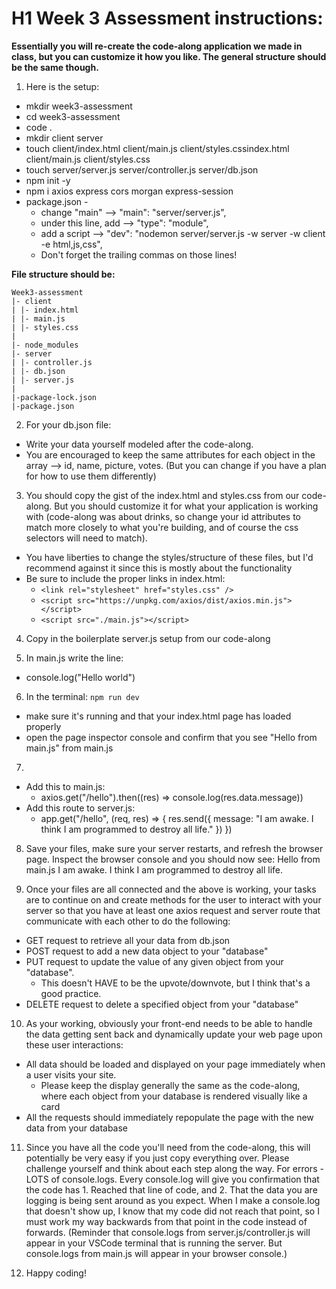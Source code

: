 # H1 Week 3 Assessment instructions:

**Essentially you will re-create the code-along application we made in class, but you can customize it how you like. The general structure should be the same though.**

1. Here is the setup:

- mkdir week3-assessment
- cd week3-assessment
- code .
- mkdir client server
- touch client/index.html client/main.js client/styles.cssindex.html client/main.js client/styles.css
- touch server/server.js server/controller.js server/db.json
- npm init -y
- npm i axios express cors morgan express-session
- package.json -
  - change "main" --> "main": "server/server.js",
  - under this line, add --> "type": "module",
  - add a script --> "dev": "nodemon server/server.js -w server -w client -e html,js,css",
  - Don't forget the trailing commas on those lines!

**File structure should be:**

```
Week3-assessment
|- client
| |- index.html
| |- main.js
| |- styles.css
|
|- node_modules
|- server
| |- controller.js
| |- db.json
| |- server.js
|
|-package-lock.json
|-package.json
```

2. For your db.json file:

- Write your data yourself modeled after the code-along.
- You are encouraged to keep the same attributes for each object in the array --> id, name, picture, votes. (But you can change if you have a plan for how to use them differently)

3. You should copy the gist of the index.html and styles.css from our code-along. But you should customize it for what your application is working with (code-along was about drinks, so change your id attributes to match more closely to what you're building, and of course the css selectors will need to match).

- You have liberties to change the styles/structure of these files, but I'd recommend against it since this is mostly about the functionality
- Be sure to include the proper links in index.html:
  - `<link rel="stylesheet" href="styles.css" />`
  - `<script src="https://unpkg.com/axios/dist/axios.min.js"></script>`
  - `<script src="./main.js"></script>`

4. Copy in the boilerplate server.js setup from our code-along

5. In main.js write the line:

- console.log("Hello world")

6. In the terminal: `npm run dev`

- make sure it's running and that your index.html page has loaded properly
- open the page inspector console and confirm that you see "Hello from main.js" from main.js

7.

- Add this to main.js:
  - axios.get("/hello").then((res) => console.log(res.data.message))
- Add this route to server.js:
  - app.get("/hello", (req, res) => {
    res.send({ message: "I am awake. I think I am programmed to destroy all life." })
    })

8. Save your files, make sure your server restarts, and refresh the browser page. Inspect the browser console and you should now see:
   Hello from main.js
   I am awake. I think I am programmed to destroy all life.

9. Once your files are all connected and the above is working, your tasks are to continue on and create methods for the user to interact with your server so that you have at least one axios request and server route that communicate with each other to do the following:

- GET request to retrieve all your data from db.json
- POST request to add a new data object to your "database"
- PUT request to update the value of any given object from your "database".
  - This doesn't HAVE to be the upvote/downvote, but I think that's a good practice.
- DELETE request to delete a specified object from your "database"

10. As your working, obviously your front-end needs to be able to handle the data getting sent back and dynamically update your web page upon these user interactions:

- All data should be loaded and displayed on your page immediately when a user visits your site.
  - Please keep the display generally the same as the code-along, where each object from your database is rendered visually like a card
- All the requests should immediately repopulate the page with the new data from your database

11. Since you have all the code you'll need from the code-along, this will potentially be very easy if you just copy everything over. Please challenge yourself and think about each step along the way. For errors - LOTS of console.logs. Every console.log will give you confirmation that the code has 1. Reached that line of code, and 2. That the data you are logging is being sent around as you expect. When I make a console.log that doesn't show up, I know that my code did not reach that point, so I must work my way backwards from that point in the code instead of forwards.
    (Reminder that console.logs from server.js/controller.js will appear in your VSCode terminal that is running the server. But console.logs from main.js will appear in your browser console.)

12. Happy coding!
